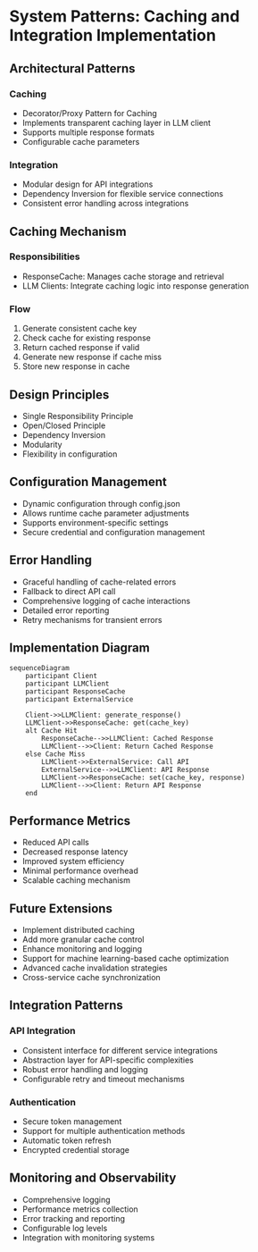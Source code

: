 # System Patterns: Caching and Integration Implementation

## Architectural Patterns

### Caching
- Decorator/Proxy Pattern for Caching
- Implements transparent caching layer in LLM client
- Supports multiple response formats
- Configurable cache parameters

### Integration
- Modular design for API integrations
- Dependency Inversion for flexible service connections
- Consistent error handling across integrations

## Caching Mechanism

### Responsibilities

- ResponseCache: Manages cache storage and retrieval
- LLM Clients: Integrate caching logic into response generation

### Flow

1. Generate consistent cache key
2. Check cache for existing response
3. Return cached response if valid
4. Generate new response if cache miss
5. Store new response in cache

## Design Principles

- Single Responsibility Principle
- Open/Closed Principle
- Dependency Inversion
- Modularity
- Flexibility in configuration

## Configuration Management

- Dynamic configuration through config.json
- Allows runtime cache parameter adjustments
- Supports environment-specific settings
- Secure credential and configuration management

## Error Handling

- Graceful handling of cache-related errors
- Fallback to direct API call
- Comprehensive logging of cache interactions
- Detailed error reporting
- Retry mechanisms for transient errors

## Implementation Diagram

```mermaid
sequenceDiagram
    participant Client
    participant LLMClient
    participant ResponseCache
    participant ExternalService

    Client->>LLMClient: generate_response()
    LLMClient->>ResponseCache: get(cache_key)
    alt Cache Hit
        ResponseCache-->>LLMClient: Cached Response
        LLMClient-->>Client: Return Cached Response
    else Cache Miss
        LLMClient->>ExternalService: Call API
        ExternalService-->>LLMClient: API Response
        LLMClient->>ResponseCache: set(cache_key, response)
        LLMClient-->>Client: Return API Response
    end
```

## Performance Metrics

- Reduced API calls
- Decreased response latency
- Improved system efficiency
- Minimal performance overhead
- Scalable caching mechanism

## Future Extensions

- Implement distributed caching
- Add more granular cache control
- Enhance monitoring and logging
- Support for machine learning-based cache optimization
- Advanced cache invalidation strategies
- Cross-service cache synchronization

## Integration Patterns

### API Integration
- Consistent interface for different service integrations
- Abstraction layer for API-specific complexities
- Robust error handling and logging
- Configurable retry and timeout mechanisms

### Authentication
- Secure token management
- Support for multiple authentication methods
- Automatic token refresh
- Encrypted credential storage

## Monitoring and Observability

- Comprehensive logging
- Performance metrics collection
- Error tracking and reporting
- Configurable log levels
- Integration with monitoring systems
